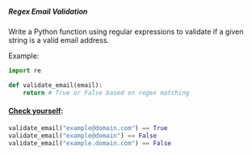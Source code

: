 ##### Regex Email Validation

Write a Python function using regular expressions to validate if a given string is a valid email address.

Example:

```python
import re

def validate_email(email):
    return # True or False based on regex matching
```

#### <u>Check yourself</u>:
```python
validate_email("example@domain.com") == True
validate_email("example@domain") == False
validate_email("example.domain.com") == False
```